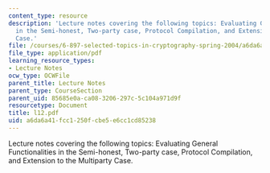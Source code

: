 ```yaml
---
content_type: resource
description: 'Lecture notes covering the following topics: Evaluating General Functionalities
  in the Semi-honest, Two-party case, Protocol Compilation, and Extension to the Multiparty
  Case.'
file: /courses/6-897-selected-topics-in-cryptography-spring-2004/a6da6a41fcc1250fcbe5e6cc1cd85238_l12.pdf
file_type: application/pdf
learning_resource_types:
- Lecture Notes
ocw_type: OCWFile
parent_title: Lecture Notes
parent_type: CourseSection
parent_uid: 85685e0a-ca08-3206-297c-5c104a971d9f
resourcetype: Document
title: l12.pdf
uid: a6da6a41-fcc1-250f-cbe5-e6cc1cd85238
---
```

Lecture notes covering the following topics: Evaluating General Functionalities in the Semi-honest, Two-party case, Protocol Compilation, and Extension to the Multiparty Case.

